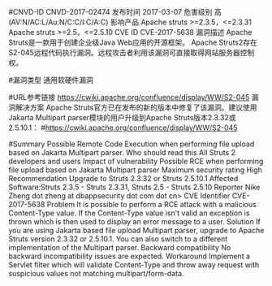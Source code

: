 #CNVD-ID	CNVD-2017-02474
发布时间	2017-03-07
危害级别	高 (AV:N/AC:L/Au:N/C:C/I:C/A:C)
影响产品	Apache struts >=2.3.5，<=2.3.31
Apache struts >=2.5，<=2.5.10
CVE ID	CVE-2017-5638 
漏洞描述	Apache Struts是一款用于创建企业级Java Web应用的开源框架。 
Apache Struts2存在S2-045远程代码执行漏洞。远程攻击者利用该漏洞可直接取得网站服务器控制权。

#漏洞类型	通用软硬件漏洞

#URL参考链接	https://cwiki.apache.org/confluence/display/WW/S2-045
漏洞解决方案	Apache Struts官方已在发布的新的版本中修复了该漏洞。建议使用Jakarta Multipart parser模块的用户升级到Apache Struts版本2.3.32或2.5.10.1： 
#https://cwiki.apache.org/confluence/display/WW/S2-045

#Summary
Possible Remote Code Execution when performing file upload based on Jakarta Multipart parser.
Who should read this
All Struts 2 developers and users
Impact of vulnerability
Possible RCE when performing file upload based on Jakarta Multipart parser
Maximum security rating
High
Recommendation
Upgrade to Struts 2.3.32 or Struts 2.5.10.1
Affected Software:Struts 2.3.5 - Struts 2.3.31, Struts 2.5 - Struts 2.5.10
Reporter
Nike Zheng  dot zheng at dbappsecurity dot com dot cn>
CVE Identifier  CVE-2017-5638
Problem
It is possible to perform a RCE attack with a malicious Content-Type value. If the Content-Type value isn't valid an exception is thrown which is then used to display an error message to a user.
Solution
If you are using Jakarta based file upload Multipart parser, upgrade to Apache Struts version 2.3.32 or 2.5.10.1. You can also switch to a different implementation of the Multipart parser.
Backward compatibility
No backward incompatibility issues are expected.
Workaround
Implement a Servlet filter which will validate Content-Type and throw away request with suspicious values not matching multipart/form-data.
